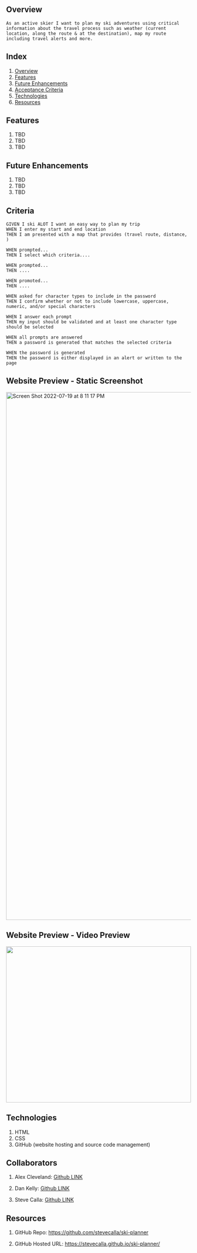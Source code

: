 
## Overview

```
As an active skier I want to plan my ski adventures using critical information about the travel process such as weather (current location, along the route & at the destination), map my route including travel alerts and more.
```


## Index

<!-- <details><summary></summary> -->

1. [Overview](#overview)
2. [Features](#features)
3. [Future Enhancements](#future-enhancements)
2. [Acceptance Criteria](#acceptance-criteria)
4. [Technologies](#technologies)
6. [Resources](#resources)

## Features

1. TBD
2. TBD
3. TBD

## Future Enhancements

1. TBD
2. TBD
3. TBD


## Criteria

```
GIVEN I ski ALOT I want an easy way to plan my trip
WHEN I enter my start and end location
THEN I am presented with a map that provides (travel route, distance, )

WHEN prompted...
THEN I select which criteria....

WHEN prompted... 
THEN ....

WHEN promoted...
THEN ....

WHEN asked for character types to include in the password
THEN I confirm whether or not to include lowercase, uppercase, numeric, and/or special characters

WHEN I answer each prompt
THEN my input should be validated and at least one character type should be selected

WHEN all prompts are answered
THEN a password is generated that matches the selected criteria

WHEN the password is generated
THEN the password is either displayed in an alert or written to the page
```

## Website Preview - Static Screenshot

<img width="1437" alt="Screen Shot 2022-07-19 at 8 11 17 PM" src="https://user-images.githubusercontent.com/72281855/179880845-3c7d8d98-1a44-414a-920d-ad7d0ee6f122.png">


## Website Preview - Video Preview

<img src="https://media.giphy.com/media/410DOwYuE3CO7yzPnA/giphy-downsized-large.gif" width="100%" height="425"/>

## Technologies

1. HTML
2. CSS
3. GitHub (website hosting and source code management)

## Collaborators

1. Alex Cleveland: [Github LINK](https://github.com/AClevel5/)

2. Dan Kelly: [Github LINK](https://github.com/dpk5e7)

3. Steve Calla: [Github LINK](https://github.com/stevecalla)


## Resources

1. GitHub Repo: <https://github.com/stevecalla/ski-planner>

2. GitHub Hosted URL: <https://stevecalla.github.io/ski-planner/>
